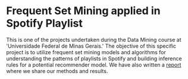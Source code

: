 # Frequent Set Mining applied in Spotify Playlist
This is one of the projects undertaken during the Data Mining course at 'Universidade Federal de Minas Gerais.' The objective of this specific project is to utilize frequent set mining models and algorithms for understanding the patterns of playlists in Spotify and building inference rules for a potential recommender model. We have also written a [report](https://github.com/raularaju/TP1_MD/blob/main/report.pdf) where we share our methods and results.
